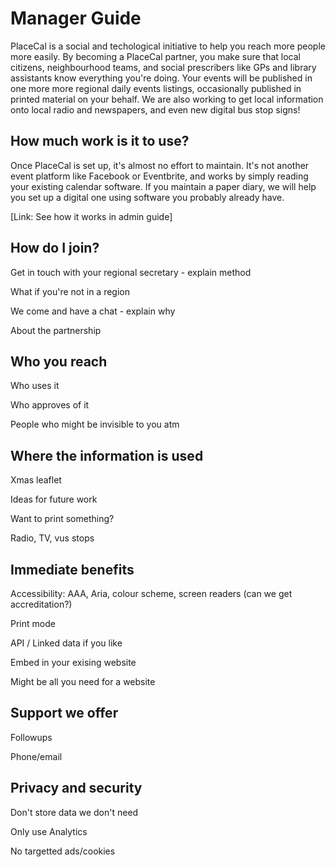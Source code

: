 # Manager Guide

PlaceCal is a social and techological initiative to help you reach more people more easily. By becoming a PlaceCal partner, you make sure that local citizens, neighbourhood teams, and social prescribers like GPs and library assistants know everything you're doing. Your events will be published in one more more regional daily events listings, occasionally published in printed material on your behalf. We are also working to get local information onto local radio and newspapers, and even new digital bus stop signs!

## How much work is it to use?

Once PlaceCal is set up, it's almost no effort to maintain. It's not another event platform like Facebook or Eventbrite, and works by simply reading your existing calendar software. If you maintain a paper diary, we will help you set up a digital one using software you probably already have.

\[Link: See how it works in admin guide\]

## How do I join?

Get in touch with your regional secretary - explain method

What if you're not in a region

We come and have a chat - explain why

About the partnership

## Who you reach

Who uses it

Who approves of it

People who might be invisible to you atm

## Where the information is used

Xmas leaflet

Ideas for future work

Want to print something?

Radio, TV, vus stops

## Immediate benefits

Accessibility: AAA, Aria, colour scheme, screen readers \(can we get accreditation?\)

Print mode

API / Linked data if you like

Embed in your exising website

Might be all you need for a website

## Support we offer

Followups

Phone/email

## Privacy and security

Don't store data we don't need

Only use Analytics

No targetted ads/cookies

